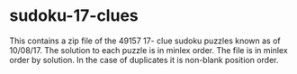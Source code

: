 # sudoku-17-clues
This contains a zip file of the 49157 17- clue sudoku puzzles known as of 10/08/17.
The solution to each puzzle is in minlex order. 
The file is in minlex order by solution. In the case of duplicates it is non-blank position order.

